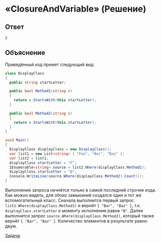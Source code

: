 # «ClosureAndVariable» (Решение)

## Ответ

```
2
```

## Объяснение

Приведённый код примет следующий вид:

```cs
class DisplayClass
{
  public string startLetter;

  public bool Method1(string c)
  {
    return c.StartsWith(this.startLetter);
  }

  public bool Method2(string c)
  {
    return c.StartsWith(this.startLetter);
  }
}

void Main()
{
  DisplayClass displayClass = new DisplayClass();
  var list1 = new List<string> { "Foo", "Bar", "Baz" };
  var list2 = list1;
  displayClass.startLetter = "F";
  IEnumerable<string> source = list2.Where(displayClass.Method1);
  displayClass.startLetter = "B";
  Console.WriteLine(source.Where(displayClass.Method2).Count());
}
```

Выполнение запроса начнётся только в самой последней строчке кода. Как можно видеть, для обоих замыканий создался один и тот же вспомогательный класс. Сначала выполнится первый запрос `list2.Where(displayClass.Method1)` и вернёт `{ "Bar", "Baz" }`, т.к. `displayClass.startLetter` к моменту исполнения равна `"B"`. Далее выполнится запрос `source.Where(displayClass.Method2)`, который также вернёт `{ "Bar", "Baz" }`. Количество элементов в результате равно двум.

[Задача](./ClosureAndVariable-P.md)